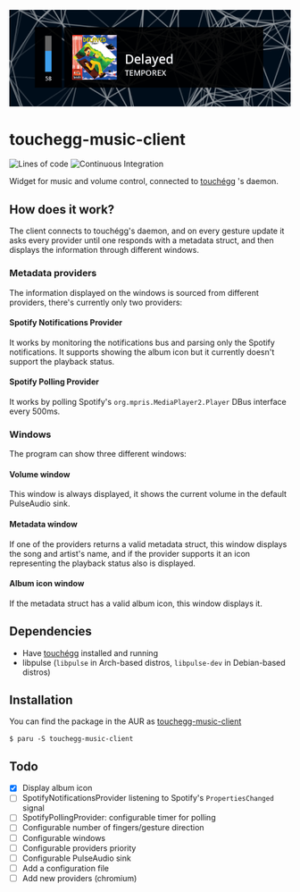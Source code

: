 ![Screenshot](./.github/images/screenshot.png)

# touchegg-music-client

![Lines of code](https://tokei.rs/b1/github/MarioJim/touchegg-music-client?category=code)
![Continuous Integration](https://github.com/MarioJim/touchegg-music-client/workflows/Continuous%20Integration/badge.svg)

Widget for music and volume control, connected to [touchégg](https://github.com/JoseExposito/touchegg) 's daemon.

## How does it work?

The client connects to touchégg's daemon, and on every gesture update it asks every provider until one responds with a
metadata struct, and then displays the information through different windows.

### Metadata providers

The information displayed on the windows is sourced from different providers, there's currently only two providers:

#### Spotify Notifications Provider

It works by monitoring the notifications bus and parsing only the Spotify notifications. It supports showing the album
icon but it currently doesn't support the playback status.

#### Spotify Polling Provider

It works by polling Spotify's `org.mpris.MediaPlayer2.Player` DBus interface every 500ms.

### Windows

The program can show three different windows:

#### Volume window

This window is always displayed, it shows the current volume in the default PulseAudio sink.

#### Metadata window

If one of the providers returns a valid metadata struct, this window displays the song and artist's name, and if the
provider supports it an icon representing the playback status also is displayed.

#### Album icon window

If the metadata struct has a valid album icon, this window displays it.

## Dependencies

- Have [touchégg](https://github.com/JoseExposito/touchegg) installed and running
- libpulse (`libpulse` in Arch-based distros, `libpulse-dev` in Debian-based distros)

## Installation

You can find the package in the AUR
as [touchegg-music-client](https://aur.archlinux.org/packages/touchegg-music-client/)

```shell
$ paru -S touchegg-music-client
```

## Todo

- [x] Display album icon
- [ ] SpotifyNotificationsProvider listening to Spotify's `PropertiesChanged` signal
- [ ] SpotifyPollingProvider: configurable timer for polling
- [ ] Configurable number of fingers/gesture direction
- [ ] Configurable windows
- [ ] Configurable providers priority
- [ ] Configurable PulseAudio sink
- [ ] Add a configuration file
- [ ] Add new providers (chromium)